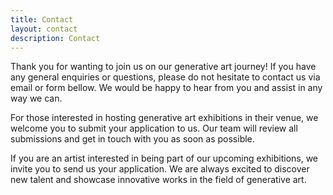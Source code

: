 ```yaml
---
title: Contact
layout: contact
description: Contact
---
```


Thank you for wanting to join us on our generative art journey! If you have any general enquiries or questions, please do not hesitate to contact us via email or form bellow. We would be happy to hear from you and assist in any way we can.

For those interested in hosting generative art exhibitions in their venue, we welcome you to submit your application to us. Our team will review all submissions and get in touch with you as soon as possible.

If you are an artist interested in being part of our upcoming exhibitions, we invite you to send us your application. We are always excited to discover new talent and showcase innovative works in the field of generative art.
